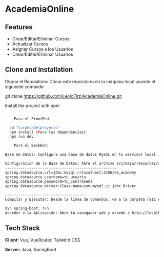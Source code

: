 # AcademiaOnline

## Features

- Crear/Editar/Eliminar Cursos
- Actualizar Cursos
- Asignar Cursos a los Usuarios
- Crear/Editar/Eliminar Usuarios
  


## Clone and Installation

Clonar el Repositorio: Clona este repositorio en tu máquina local usando el siguiente comando:

git clone https://github.com/LeoloFlrz/AcademiaOnline.git

Install the project with npm

```bash

    Para el FrontEnd:

  cd "Carpetadelproyecto"
  npm install (Para las dependencias)
  npm run dev

    Para el BackEnd:
  
Base de Datos: Configura una base de datos MySQL en tu servidor local. Crea una base de datos llamada db_academy.

Configuración de la Base de Datos: Abre el archivo src/main/resources/application.properties y configura las propiedades de la base de datos de acuerdo a tu entorno:
---------------------------------------------------
spring.datasource.url=jdbc:mysql://localhost:3306/db_academy
spring.datasource.username=tu_usuario
spring.datasource.password=tu_contraseña
spring.datasource.driver-class-name=com.mysql.cj.jdbc.Driver

-------------------------------------
Compilar y Ejecutar: Desde la línea de comandos, ve a la carpeta raíz del proyecto y ejecuta el siguiente comando para compilar y ejecutar la aplicación:

mvn spring-boot: run
Acceder a la Aplicación: Abre tu navegador web y accede a http://localhost:8080 para utilizar la aplicación.
```



## Tech Stack

**Client:** Vue, VueRouter, Tailwind CSS

**Server:** Java, SpringBoot
